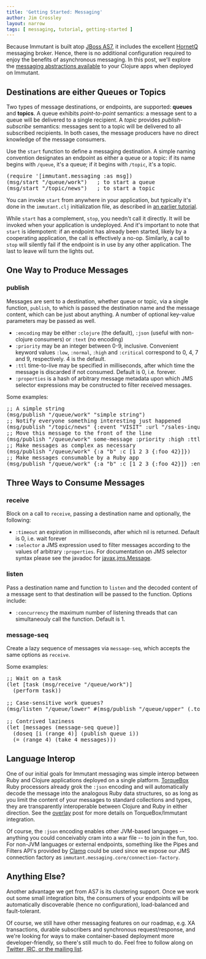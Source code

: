 ```yaml
---
title: 'Getting Started: Messaging'
author: Jim Crossley
layout: narrow
tags: [ messaging, tutorial, getting-started ]
---
```


Because Immutant is built atop [JBoss AS7][as7], it includes the
excellent [HornetQ] messaging broker. Hence, there is no additional
configuration required to enjoy the benefits of asynchronous
messaging. In this post, we'll explore the
[messaging abstractions available][immutant.messaging] to your Clojure
apps when deployed on Immutant.

## Destinations are either Queues or Topics

Two types of message destinations, or endpoints, are supported:
**queues** and **topics**. A queue exhibits *point-to-point*
semantics: a message sent to a queue will be delivered to a single
recipient. A *topic* provides *publish-subscribe* semantics: messages
sent to a topic will be delivered to all subscribed recipients. In
both cases, the message producers have no direct knowledge of the
message consumers.

Use the `start` function to define a messaging destination. A simple
naming convention designates an endpoint as either a queue or a topic:
if its name begins with `/queue`, it's a queue; if it begins with
`/topic`, it's a topic.

<pre class="syntax clojure">(require '[immutant.messaging :as msg])
(msg/start "/queue/work")   ; to start a queue
(msg/start "/topic/news")   ; to start a topic
</pre>

You can invoke `start` from anywhere in your application, but
typically it's done in the `immutant.clj` initialization file, as
described in [an earlier tutorial][deploying].

While `start` has a complement, `stop`, you needn't call it
directly. It will be invoked when your application is undeployed. And
it's important to note that `start` is idempotent: if an endpoint has
already been started, likely by a cooperating application, the call is
effectively a no-op. Similarly, a call to `stop` will silently fail if
the endpoint is in use by any other application. The last to leave
will turn the lights out.

## One Way to Produce Messages

### publish

Messages are sent to a destination, whether queue or topic, via a
single function, `publish`, to which is passed the destination name
and the message content, which can be just about anything.  A number
of optional key-value parameters may be passed as well.

* `:encoding` may be either `:clojure` (the default), `:json` (useful
  with non-clojure consumers) or `:text` (no encoding)
* `:priority` may be an integer between 0-9, inclusive. Convenient
  keyword values `:low`, `:normal`, `:high` and `:critical` correspond
  to 0, 4, 7 and 9, respectively. 4 is the default.
* `:ttl` time-to-live may be specified in milliseconds, after which
  time the message is discarded if not consumed. Default is 0,
  i.e. forever.
* `:properties` is a hash of arbitrary message metadata upon which JMS
  selector expressions may be constructed to filter received messages.

Some examples:

<pre class="syntax clojure">;; A simple string
(msg/publish "/queue/work" "simple string")
;; Notify everyone something interesting just happened
(msg/publish "/topic/news" {:event "VISIT" :url "/sales-inquiry"})
;; Move this message to the front of the line
(msg/publish "/queue/work" some-message :priority :high :ttl 1000)
;; Make messages as complex as necessary
(msg/publish "/queue/work" {:a "b" :c [1 2 3 {:foo 42}]})
;; Make messages consumable by a Ruby app
(msg/publish "/queue/work" {:a "b" :c [1 2 3 {:foo 42}]} :encoding :json)
</pre>
    
## Three Ways to Consume Messages

### receive

Block on a call to `receive`, passing a destination name and
optionally, the following:

* `:timeout` an expiration in milliseconds, after which nil is
  returned. Default is 0, i.e. wait forever
* `:selector` a JMS expression used to filter messages according
  to the values of arbitrary `:properties`. For documentation on
  JMS selector syntax please see the javadoc for
  [javax.jms.Message].

### listen

Pass a destination name and function to `listen` and the decoded
content of a message sent to that destination will be passed to the
function. Options include:

* `:concurrency` the maximum number of listening threads that can
  simultaneouly call the function. Default is 1.

### message-seq

Create a lazy sequence of messages via `message-seq`, which accepts
the same options as `receive`.

Some examples:

<pre class="syntax clojure">;; Wait on a task
(let [task (msg/receive "/queue/work")]
  (perform task))

;; Case-sensitive work queues?
(msg/listen "/queue/lower" #(msg/publish "/queue/upper" (.toUpperCase %)))

;; Contrived laziness
(let [messages (message-seq queue)]
  (doseq [i (range 4)] (publish queue i))
  (= (range 4) (take 4 messages)))
</pre>

## Language Interop

One of our initial goals for Immutant messaging was simple interop
between Ruby and Clojure applications deployed on a single
platform. [TorqueBox] Ruby processors already grok the `:json`
encoding and will automatically decode the message into the analogous
Ruby data structures, so as long as you limit the content of your
messages to standard collections and types, they are transparently
interoperable between Clojure and Ruby in either direction. See the
[overlay] post for more details on TorqueBox/Immutant integration.

Of course, the `:json` encoding enables other JVM-based languages --
anything you could conceivably cram into a war file -- to join in the
fun, too. For non-JVM languages or external endpoints, something like
the Pipes and Filters API's provided by [Clamq] could be used since
we expose our JMS connection factory as
`immutant.messaging.core/connection-factory`.

## Anything Else?

Another advantage we get from AS7 is its clustering support. Once we
work out some small integration bits, the consumers of your endpoints
will be automatically discoverable (hence no configuration),
load-balanced and fault-tolerant.

Of course, we still have other messaging features on our roadmap,
e.g. XA transactions, durable subscribers and synchronous
request/response, and we're looking for ways to make container-based
deployment more developer-friendly, so there's still much to do. Feel
free to follow along on
[Twitter, IRC, or the mailing list][community].


[TorqueBox]: http://torquebox.org/
[immutant.messaging]: https://github.com/immutant/immutant/blob/master/modules/messaging/src/main/clojure/immutant/messaging.clj
[deploying]: /news/2011/11/08/deploying-an-application/
[overlay]: /news/2011/12/21/overlay/
[HornetQ]: http://hornetq.org
[javax.jms.Message]: http://java.sun.com/javaee/5/docs/api/javax/jms/Message.html
[community]: http://immutant.org/community/
[Clamq]: https://github.com/sbtourist/clamq
[as7]: http://www.jboss.org/jbossas
